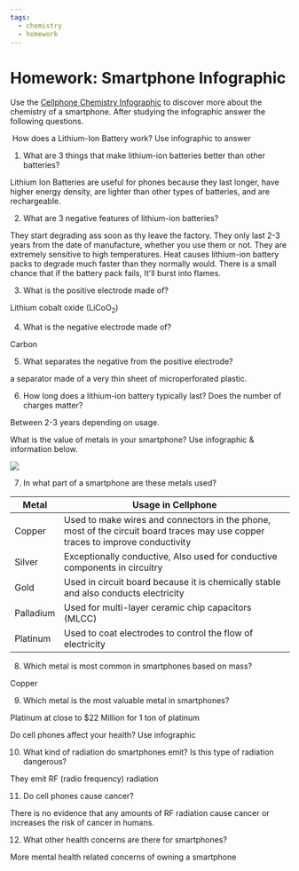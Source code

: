 ```yaml
---
tags: 
  - chemistry
  - homework
---
```


# Homework: Smartphone Infographic 

  

Use the [Cellphone Chemistry Infographic](https://www.thinglink.com/scene/839574822739509252) to discover more about the chemistry of a smartphone. After studying the infographic answer the following questions. 

  

 How does a Lithium-Ion Battery work? Use infographic to answer

1.  What are 3 things that make lithium-ion batteries better than other batteries? 
    
Lithium Ion Batteries are useful for phones because they last longer, have higher energy density, are lighter than other types of batteries, and are rechargeable.

2.  What are 3 negative features of lithium-ion batteries? 
    
They start degrading ass soon as thy leave the factory. They only last 2-3 years from the date of manufacture, whether you use them or not. They are extremely sensitive to high temperatures. Heat causes lithium-ion battery packs to degrade much faster than they normally would. There is a small chance that if the battery pack fails, It'll burst into flames.

3.  What is the positive electrode made of? 
    
Lithium cobalt oxide (LiCoO<sub>2</sub>)
  

4.  What is the negative electrode made of? 
    
Carbon

5.  What separates the negative from the positive electrode? 
    
a separator made of a very thin sheet of microperforated plastic.

6.  How long does a lithium-ion battery typically last? Does the number of charges matter? 
    
Between 2-3 years depending on usage.
  

What is the value of metals in your smartphone? Use infographic & information below.

![](https://lh4.googleusercontent.com/UCbdfYJvw0JyZkMZkbg4CkoCfN52zMDPPIzVfl2IHgXrYZOXu40uzYqfg-FDRDC3hUrbQ8Nzaj9FR8PPByYHeLXFqQjZohf2Za6YSmxiJxQIGbGyhThhSrOmpNIizu1SwgqAlGSj2C1RZnjp0VTJ7heefk0aNEFFQGvdujPD7wLq-lMzzd3b3uam7hKAyg)

7.  In what part of a smartphone are these metals used? 
    
| Metal     | Usage in Cellphone                                                                                                             |
| --------- | ------------------------------------------------------------------------------------------------------------------------------ |
| Copper    | Used to make wires and connectors in the phone, most of the circuit board traces may use copper traces to improve conductivity |
| Silver    | Exceptionally conductive, Also used for conductive components in circuitry                                                     |
| Gold      | Used in circuit board because it is chemically stable and also conducts electricity                                            |
| Palladium | Used for multi-layer ceramic chip capacitors (MLCC)                                                                            |
| Platinum  | Used to coat electrodes to control the flow of electricity                                                                     | 
  

8.  Which metal is most common in smartphones based on mass? 
    
Copper

9.  Which metal is the most valuable metal in smartphones? 
    
Platinum at close to $22 Million for 1 ton of platinum

Do cell phones affect your health? Use infographic

10.  What kind of radiation do smartphones emit? Is this type of radiation dangerous? 
    
They emit RF (radio frequency) radiation

11.  Do cell phones cause cancer? 
    
There is no evidence that any amounts of RF radiation cause cancer or increases the risk of cancer in humans.

12.  What other health concerns are there for smartphones? 
	
More mental health related concerns of owning a smartphone
